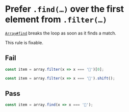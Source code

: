 # Prefer `.find(…)` over the first element from `.filter(…)`

[`Array#find`](https://developer.mozilla.org/en-US/docs/Web/JavaScript/Reference/Global_Objects/Array/find) breaks the loop as soon as it finds a match.

This rule is fixable.

## Fail

```js
const item = array.filter(x => x === '🦄')[0];
```

```js
const item = array.filter(x => x === '🦄').shift();
```

## Pass

```js
const item = array.find(x => x === '🦄');
```
